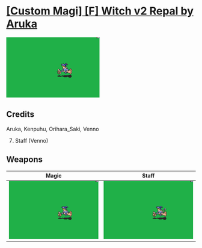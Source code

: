 # [\[Custom Magi\] \[F\] Witch v2 Repal by Aruka](./)

<img src="./6.%20Magic/Magic_000.png" alt="[Custom Magi] [F] Witch v2 Repal by Aruka standing" />

## Credits

Aruka, Kenpuhu, Orihara_Saki, Venno

7. Staff (Venno)

## Weapons


|Magic |Staff |
|  :---: | :---: |
| <img alt="Magic animation" src="./6.%20Magic/Magic.gif" /> | <img alt="Staff animation" src="./7.%20Staff/Staff.gif" /> |
